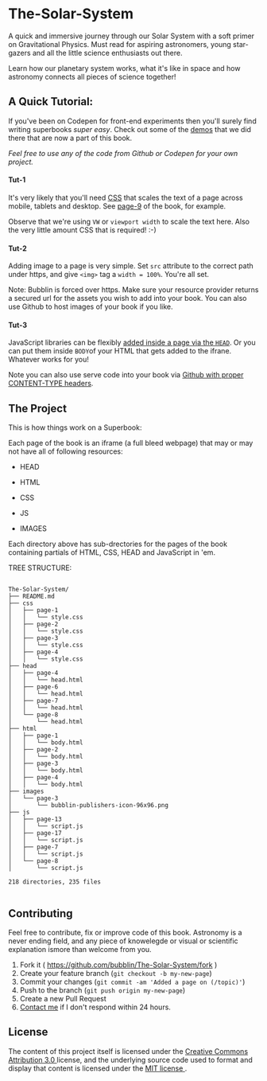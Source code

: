 # The-Solar-System

A quick and immersive journey through our Solar System with a soft primer on Gravitational Physics. Must read for aspiring astronomers, young star-gazers and all the little science enthusiasts out there. 

Learn how our planetary system works, what it's like in space and how astronomy connects all pieces of science together! 

## A Quick Tutorial:
If you've been on Codepen for front-end experiments then you'll surely find writing superbooks *super easy*. Check out some of the [demos](http://codepen.io/marvindanig/public/) that we did there that are now a part of this book.

*Feel free to use any of the code from Github or Codepen for your own project.*

#### Tut-1 
It's very likely that you'll need [CSS](https://github.com/bubblin/The-Solar-System/blob/master/css/page-9/style.css) that scales the text of a page across mobile, tablets and desktop. See [page-9](https://bubbl.in/book/the-solar-system-by-marvin-danig/9) of the book, for example. 


Observe that we're using `VW` or `viewport width` to scale the text here. Also  the very little amount CSS that is required! :-)

#### Tut-2
Adding image to a page is very simple. Set `src` attribute to the correct path under https, and give `<img>` tag a `width = 100%`. You're all set. 

Note: Bubblin is forced over https. Make sure your resource provider returns a secured url for the assets you wish to add into your book. You can also use Github to host images of your book if you like.

#### Tut-3
JavaScript libraries can be flexibly [added inside a page via the `HEAD`](https://medium.com/bubblin-superbooks/head-72e72d772a8c). Or you can put them inside `BODY`of your HTML that gets added to the ifrane. Whatever works for you! 

Note you can also use serve code into your book via [Github with proper CONTENT-TYPE headers](https://rawgit.com/).    



## The Project
This is how things work on a Superbook:

Each page of the book is an iframe (a full bleed webpage) that may or may not have all of following resources:

* HEAD

* HTML

* CSS

* JS

* IMAGES

Each directory above has sub-drectories for the pages of the book containing partials of HTML, CSS, HEAD and JavaScript in 'em.

TREE STRUCTURE:

```

The-Solar-System/
├── README.md
├── css
│   ├── page-1
│   │   └── style.css
│   ├── page-2
│   │   └── style.css
│   ├── page-3
│   │   └── style.css
│   ├── page-4
│   │   └── style.css
├── head
│   ├── page-4
│   │   └── head.html
│   ├── page-6
│   │   └── head.html
│   ├── page-7
│   │   └── head.html
│   └── page-8
│       └── head.html
├── html
│   ├── page-1
│   │   └── body.html
│   ├── page-2
│   │   └── body.html
│   ├── page-3
│   │   └── body.html
│   ├── page-4
│   │   └── body.html
├── images
│   └── page-3
│       └── bubblin-publishers-icon-96x96.png
├── js
│   ├── page-13
│   │   └── script.js
│   ├── page-17
│   │   └── script.js
│   ├── page-7
│   │   └── script.js
│   └── page-8
│       └── script.js

218 directories, 235 files


```


## Contributing

Feel free to contribute, fix or improve code of this book. Astronomy is a never ending field, and any piece of knowelegde or visual or scientific explanation ismore than welcome from you.

1. Fork it ( https://github.com/bubblin/The-Solar-System/fork )
2. Create your feature branch (`git checkout -b my-new-page`)
3. Commit your changes (`git commit -am 'Added a page on (/topic)'`)
4. Push to the branch (`git push origin my-new-page`)
5. Create a new Pull Request
6. <a href = "mailto:marvin@bubbl.in">Contact me</a> if I don't respond within 24 hours.

## License
The content of this project itself is licensed under the <a href="http://creativecommons.org/licenses/by/3.0/us/deed.en_US">Creative Commons Attribution 3.0 </a> license, and the underlying source code used to format and display that content is licensed under the <a href="http://opensource.org/licenses/mit-license.php">MIT license </a>.
